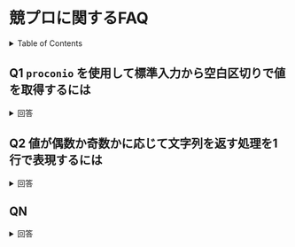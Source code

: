 # 競プロに関するFAQ

<!-- START doctoc generated TOC please keep comment here to allow auto update -->
<!-- DON'T EDIT THIS SECTION, INSTEAD RE-RUN doctoc TO UPDATE -->
<details>
<summary>Table of Contents</summary>

- [Q1 `proconio` を使用して標準入力から空白区切りで値を取得するには](#q1-proconio-%E3%82%92%E4%BD%BF%E7%94%A8%E3%81%97%E3%81%A6%E6%A8%99%E6%BA%96%E5%85%A5%E5%8A%9B%E3%81%8B%E3%82%89%E7%A9%BA%E7%99%BD%E5%8C%BA%E5%88%87%E3%82%8A%E3%81%A7%E5%80%A4%E3%82%92%E5%8F%96%E5%BE%97%E3%81%99%E3%82%8B%E3%81%AB%E3%81%AF)
- [Q2 値が偶数か奇数かに応じて文字列を返す処理を1行で表現するには](#q2-%E5%80%A4%E3%81%8C%E5%81%B6%E6%95%B0%E3%81%8B%E5%A5%87%E6%95%B0%E3%81%8B%E3%81%AB%E5%BF%9C%E3%81%98%E3%81%A6%E6%96%87%E5%AD%97%E5%88%97%E3%82%92%E8%BF%94%E3%81%99%E5%87%A6%E7%90%86%E3%82%921%E8%A1%8C%E3%81%A7%E8%A1%A8%E7%8F%BE%E3%81%99%E3%82%8B%E3%81%AB%E3%81%AF)
- [QN](#qn)

</details>
<!-- END doctoc generated TOC please keep comment here to allow auto update -->

## Q1 `proconio` を使用して標準入力から空白区切りで値を取得するには

<details>
<summary>回答</summary>

入力は以下の場合を考える。

```bash
1 10
```

入力を受け取るには以下を実行する。

```rust
use proconio::input;

fn main() {
    input! {
        a: i32,
        b: i32
    };
    let result = a + b;
    println!("{}", result);
}
```

</details>

## Q2 値が偶数か奇数かに応じて文字列を返す処理を1行で表現するには

<details>
<summary>回答</summary>

複数行の場合には以下のように記述する。

```rust
fn main() {
    input! {
        a: i32,
        b: i32
    };
    let result = {
        if (a * b) % 2 == 0 {
            "Even"
        } else {
            "Odd"
        }
    };
    println!("{}", result);
}
```

1行で以下のように記述できる。

```rust
fn main() {
    input! {
        a: i32,
        b: i32
    };
    let result = if (a * b) % 2 == 0 { "Even" } else {"Odd"};
    println!("{}", result);
}
```

</details>

## QN

<details>
<summary>回答</summary>


</details>
